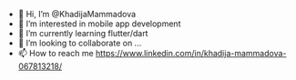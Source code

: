 - 👋 Hi, I’m @KhadijaMammadova
- 👀 I’m interested in mobile app development
- 🌱 I’m currently learning flutter/dart
- 💞️ I’m looking to collaborate on ...
- 📫 How to reach me https://www.linkedin.com/in/khadija-mammadova-067813218/

<!---
KhadijaMammadova/KhadijaMammadova is a ✨ special ✨ repository because its `README.md` (this file) appears on your GitHub profile.
You can click the Preview link to take a look at your changes.
--->
